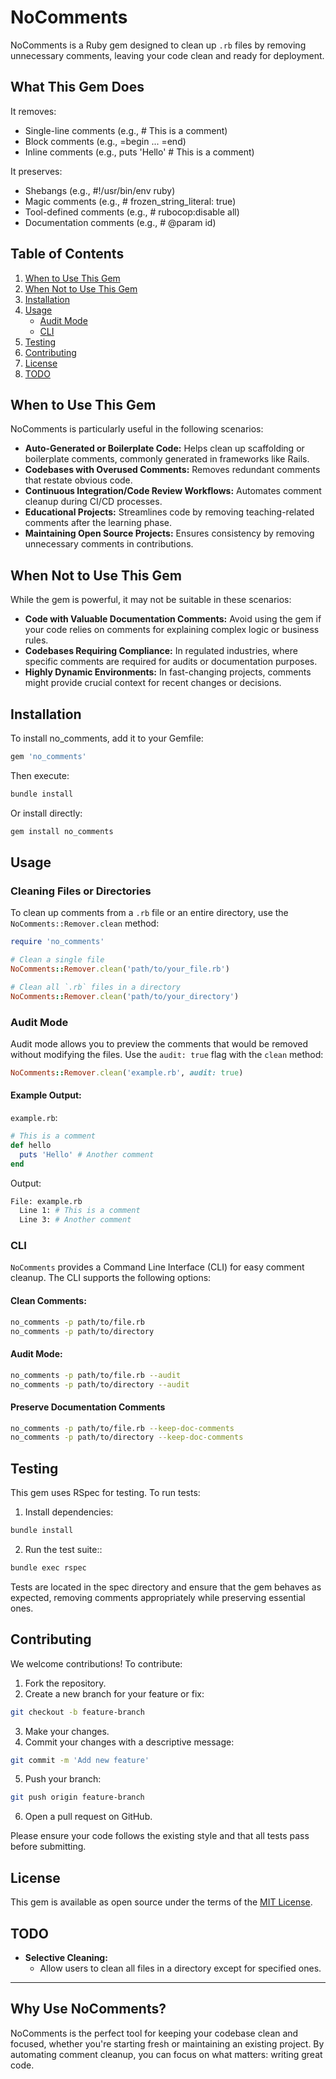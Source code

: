 # NoComments
NoComments is a Ruby gem designed to clean up `.rb` files by removing unnecessary comments, leaving your code clean and ready for deployment.

## What This Gem Does
It removes:

- Single-line comments (e.g., # This is a comment)
- Block comments (e.g., =begin ... =end)
- Inline comments (e.g., puts 'Hello' # This is a comment)

It preserves:

- Shebangs (e.g., #!/usr/bin/env ruby)
- Magic comments (e.g., # frozen_string_literal: true)
- Tool-defined comments (e.g., # rubocop:disable all)
- Documentation comments (e.g., # @param id)

## Table of Contents
1. [When to Use This Gem](#When-to-Use-This-Gem)
2. [When Not to Use This Gem](#When-Not-to-Use-This-Gem)
3. [Installation](#Installation)
4. [Usage](#Usage)
   - [Audit Mode](#Audit-Mode)
   - [CLI](#CLI)
5. [Testing](#Testing)
6. [Contributing](#Contributing)
7. [License](#License)
8. [TODO](#TODO)

## When to Use This Gem

NoComments is particularly useful in the following scenarios:

- **Auto-Generated or Boilerplate Code:** Helps clean up scaffolding or boilerplate comments, commonly generated in frameworks like Rails.
- **Codebases with Overused Comments:** Removes redundant comments that restate obvious code.
- **Continuous Integration/Code Review Workflows:** Automates comment cleanup during CI/CD processes.
- **Educational Projects:** Streamlines code by removing teaching-related comments after the learning phase.
- **Maintaining Open Source Projects:** Ensures consistency by removing unnecessary comments in contributions.

## When Not to Use This Gem

While the gem is powerful, it may not be suitable in these scenarios:

- **Code with Valuable Documentation Comments:** Avoid using the gem if your code relies on comments for explaining complex logic or business rules.
- **Codebases Requiring Compliance:** In regulated industries, where specific comments are required for audits or documentation purposes.
- **Highly Dynamic Environments:** In fast-changing projects, comments might provide crucial context for recent changes or decisions.

## Installation

To install no_comments, add it to your Gemfile:

```ruby
gem 'no_comments'
```
Then execute:

```bash
bundle install
```

Or install directly:

```bash
gem install no_comments
```

## Usage

### Cleaning Files or Directories
To clean up comments from a `.rb` file or an entire directory, use the `NoComments::Remover.clean` method:

```ruby
require 'no_comments'

# Clean a single file
NoComments::Remover.clean('path/to/your_file.rb')

# Clean all `.rb` files in a directory
NoComments::Remover.clean('path/to/your_directory')
```
### Audit Mode
Audit mode allows you to preview the comments that would be removed without modifying the files. Use the `audit: true` flag with the `clean` method:

```ruby
NoComments::Remover.clean('example.rb', audit: true)
```
#### Example Output:
`example.rb`:
```ruby
# This is a comment
def hello
  puts 'Hello' # Another comment
end
```
Output:
```bash
File: example.rb
  Line 1: # This is a comment
  Line 3: # Another comment
```

### CLI
`NoComments` provides a Command Line Interface (CLI) for easy comment cleanup. The CLI supports the following options:

#### Clean Comments:
```bash
no_comments -p path/to/file.rb
no_comments -p path/to/directory
```
#### Audit Mode:
```bash
no_comments -p path/to/file.rb --audit
no_comments -p path/to/directory --audit
```

#### Preserve Documentation Comments
```bash
no_comments -p path/to/file.rb --keep-doc-comments
no_comments -p path/to/directory --keep-doc-comments
```

## Testing

This gem uses RSpec for testing. To run tests:

1. Install dependencies:
```bash
bundle install
```
2. Run the test suite::
```bash
bundle exec rspec
```

Tests are located in the spec directory and ensure that the gem behaves as expected, removing comments appropriately while preserving essential ones.

## Contributing
We welcome contributions! To contribute:

1. Fork the repository.
2. Create a new branch for your feature or fix:
```bash
git checkout -b feature-branch
```
3. Make your changes.
4. Commit your changes with a descriptive message:
```bash
git commit -m 'Add new feature'
```
5. Push your branch:
```bash
git push origin feature-branch
```
6. Open a pull request on GitHub.

Please ensure your code follows the existing style and that all tests pass before submitting.

## License
This gem is available as open source under the terms of the [MIT License](https://opensource.org/licenses/MIT).

## TODO
- **Selective Cleaning:**
  - Allow users to clean all files in a directory except for specified ones.

---
## Why Use NoComments?
NoComments is the perfect tool for keeping your codebase clean and focused, whether you're starting fresh or maintaining an existing project. By automating comment cleanup, you can focus on what matters: writing great code.
